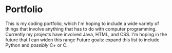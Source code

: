 # Portfolio
This is my coding portfolio, which I'm hoping to include a wide variety of things that involve anything that has to do with computer programming.
Currently my projects have involved Java, HTML, and CSS. I'm hoping in the future that I can widen this range
Future goals: expand this list to include Python and *possibly* C+ or C.
